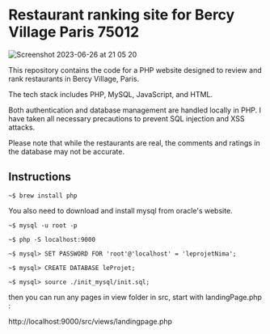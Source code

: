 # Restaurant ranking site for Bercy Village Paris 75012
![Screenshot 2023-06-26 at 21 05 20](https://github.com/nbayat/LeProjet98/assets/78981747/9d49d04a-a6a7-4307-a52a-93b9e4b5674a)


This repository contains the code for a PHP website designed to review and rank restaurants in Bercy Village, Paris.

The tech stack includes PHP, MySQL, JavaScript, and HTML.

Both authentication and database management are handled locally in PHP. I have taken all necessary precautions to prevent SQL injection and XSS attacks.

Please note that while the restaurants are real, the comments and ratings in the database may not be accurate.


## Instructions

```console
~$ brew install php
```

You also need to download and install mysql from oracle's website.

```console
~$ mysql -u root -p
```

```console
~$ php -S localhost:9000
```

```console
~$ mysql> SET PASSWORD FOR 'root'@'localhost' = 'leprojetNima';
```

```console
~$ mysql> CREATE DATABASE leProjet;
```

```console
~$ mysql> source ./init_mysql/init.sql;
```

then you can run any pages in view folder in src, start with landingPage.php :

http://localhost:9000/src/views/landingpage.php

